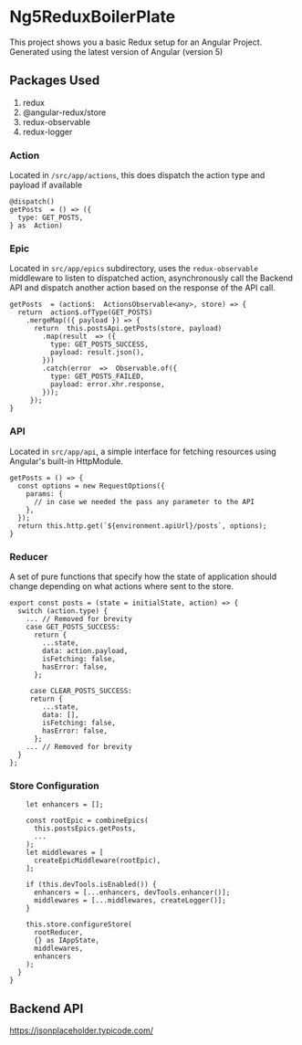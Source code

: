 
# Ng5ReduxBoilerPlate

  

This project shows you a basic Redux setup for an Angular Project. Generated using the latest version of Angular (version 5)

## Packages Used

1. redux
2. @angular-redux/store
3. redux-observable
4. redux-logger

### Action
Located in `/src/app/actions`, this does dispatch the action type and payload if available
```
@dispatch()
getPosts  = () => ({
  type: GET_POSTS,
} as  Action)
```
### Epic
Located in `src/app/epics` subdirectory, uses the `redux-observable` middleware to listen to dispatched action, asynchronously call the Backend API and dispatch another action based on the response of the API call.
```
getPosts  = (action$:  ActionsObservable<any>, store) => {
  return  action$.ofType(GET_POSTS)
    .mergeMap(({ payload }) => {
      return  this.postsApi.getPosts(store, payload)
        .map(result  => ({
          type: GET_POSTS_SUCCESS,
          payload: result.json(),
        }))
        .catch(error  =>  Observable.of({
          type: GET_POSTS_FAILED,
          payload: error.xhr.response,
        }));
     });
}
```
### API
Located in `src/app/api`, a simple interface for fetching resources using Angular's built-in HttpModule.
```
getPosts = () => {
  const options = new RequestOptions({
    params: {
      // in case we needed the pass any parameter to the API
    },
  });
  return this.http.get(`${environment.apiUrl}/posts`, options);
}
```
### Reducer
A set of pure functions that specify how the state of application should change depending on what actions where sent to the store.
```
export const posts = (state = initialState, action) => {
  switch (action.type) {
    ... // Removed for brevity
    case GET_POSTS_SUCCESS:
      return {
        ...state,
        data: action.payload,
        isFetching: false,
        hasError: false,
      };

     case CLEAR_POSTS_SUCCESS:
     return {
        ...state,
        data: [],
        isFetching: false,
        hasError: false,
      };
    ... // Removed for brevity
  }
};
```
### Store Configuration
```
    let enhancers = [];

    const rootEpic = combineEpics(
      this.postsEpics.getPosts,
	  ...
    );
    let middlewares = [
      createEpicMiddleware(rootEpic),
    ];

    if (this.devTools.isEnabled()) {
      enhancers = [...enhancers, devTools.enhancer()];
      middlewares = [...middlewares, createLogger()];
    }

    this.store.configureStore(
      rootReducer,
      {} as IAppState,
      middlewares,
      enhancers
    );
  }
}
```

## Backend API
https://jsonplaceholder.typicode.com/